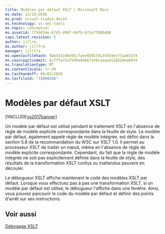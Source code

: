 ```yaml
---
title: Modèles par défaut XSLT | Microsoft Docs
ms.date: 11/15/2016
ms.prod: visual-studio-dev14
ms.technology: vs-xml-tools
ms.topic: conceptual
ms.assetid: 773dd34e-67d3-4997-8df9-b71e7f880d88
caps.latest.revision: 5
author: jillre
ms.author: jillfra
manager: jillfra
ms.openlocfilehash: 5bb4351d6b95c7aee929274135454ecf7aa91574
ms.sourcegitcommit: 6cfffa72af599a9d667249caaaa411bb28ea69fd
ms.translationtype: MT
ms.contentlocale: fr-FR
ms.lasthandoff: 09/02/2020
ms.locfileid: "72669336"
---
```

# <a name="xslt-default-templates"></a>Modèles par défaut XSLT
[!INCLUDE[vs2017banner](../includes/vs2017banner.md)]

Un modèle par défaut est utilisé pendant le traitement XSLT en l'absence de règle de modèle explicite correspondante dans la feuille de style. Le modèle par défaut, également appelé règle de modèle intégrée, est défini dans la section 5.8 de la recommandation du W3C sur XSLT 1.0. Il permet au processeur XSLT de traiter un nœud, même en l'absence de règle de modèle explicite correspondante. Cependant, du fait que la règle de modèle intégrée ne soit pas explicitement définie dans la feuille de style, des résultats de la transformation XSLT confus ou inattendus peuvent en découler.

 Le débogueur XSLT affiche maintenant le code des modèles XSLT par défaut. Lorsque vous effectuez pas à pas une transformation XSLT, si un modèle par défaut est utilisé, le débogueur l'affiche dans une fenêtre. Ainsi, vous pouvez parcourir le code du modèle par défaut et définir des points d'arrêt sur ses instructions.

## <a name="see-also"></a>Voir aussi
 [Débogage XSLT](../xml-tools/debugging-xslt.md)
